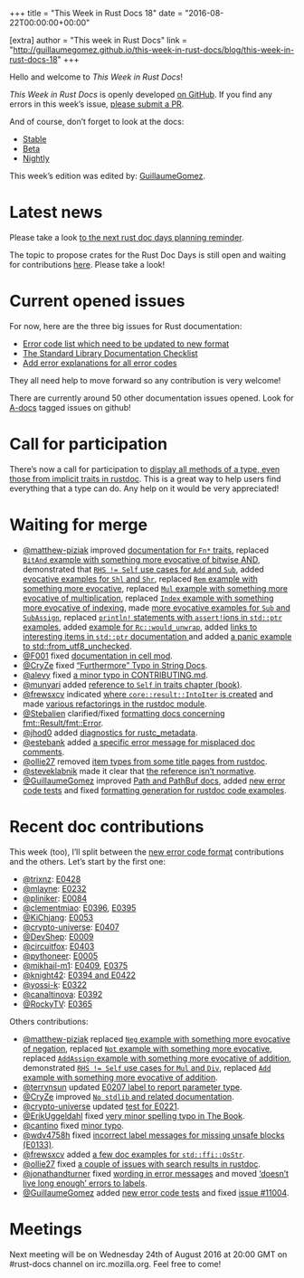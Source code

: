 +++
title = "This Week in Rust Docs 18"
date = "2016-08-22T00:00:00+00:00"

[extra]
author = "This week in Rust Docs"
link = "http://guillaumegomez.github.io/this-week-in-rust-docs/blog/this-week-in-rust-docs-18"
+++
<p>Hello and welcome to <em>This Week in Rust Docs</em>!</p>

<p><em>This Week in Rust Docs</em> is openly developed <a href="https://github.com/GuillaumeGomez/this-week-in-rust-docs">on GitHub</a>.
If you find any errors in this week’s issue, <a href="https://github.com/GuillaumeGomez/this-week-in-rust-docs/pulls">please submit a PR</a>.</p>

<p>And of course, don’t forget to look at the docs:</p>

<ul>
  <li><a href="https://doc.rust-lang.org/">Stable</a></li>
  <li><a href="http://doc.rust-lang.org/beta/">Beta</a></li>
  <li><a href="http://doc.rust-lang.org/nightly/">Nightly</a></li>
</ul>

<p>This week’s edition was edited by: <a href="https://github.com/GuillaumeGomez">GuillaumeGomez</a>.</p>

<h1 id="latest-news">Latest news</h1>

<p>Please take a look <a href="https://users.rust-lang.org/t/reminder-planning-the-next-rust-doc-days/6901">to the next rust doc days planning reminder</a>.</p>

<p>The topic to propose crates for the Rust Doc Days is still open and waiting for contributions <a href="https://users.rust-lang.org/t/call-for-proposals-for-next-rust-doc-days-crates/6685">here</a>. Please take a look!</p>

<h1 id="current-opened-issues">Current opened issues</h1>

<p>For now, here are the three big issues for Rust documentation:</p>

<ul>
  <li><a href="https://github.com/rust-lang/rust/issues/35233">Error code list which need to be updated to new format</a></li>
  <li><a href="https://github.com/rust-lang/rust/issues/29329">The Standard Library Documentation Checklist</a></li>
  <li><a href="https://github.com/rust-lang/rust/issues/32777">Add error explanations for all error codes</a></li>
</ul>

<p>They all need help to move forward so any contribution is very welcome!</p>

<p>There are currently around 50 other documentation issues opened. Look for <a href="https://github.com/rust-lang/rust/issues?q=is%3Aopen+is%3Aissue+label%3AA-docs">A-docs</a> tagged issues on github!</p>

<h1 id="call-for-participation">Call for participation</h1>

<p>There’s now a call for participation to <a href="https://github.com/rust-lang/rust/issues/33772">display all methods of a type, even those from implicit traits in rustdoc</a>. This is a great way to help users find everything that a type can do. Any help on it would be very appreciated!</p>

<h1 id="waiting-for-merge">Waiting for merge</h1>

<ul>
  <li><a href="https://github.com/matthew-piziak">@matthew-piziak</a> improved <a href="https://github.com/rust-lang/rust/pull/35810">documentation for <code class="highlighter-rouge">Fn*</code> traits</a>, replaced <a href="https://github.com/rust-lang/rust/pull/35809"><code class="highlighter-rouge">BitAnd</code> example with something more evocative of bitwise AND</a>, demonstrated that <a href="https://github.com/rust-lang/rust/pull/35793"><code class="highlighter-rouge">RHS != Self</code> use cases for <code class="highlighter-rouge">Add</code> and <code class="highlighter-rouge">Sub</code></a>, added <a href="https://github.com/rust-lang/rust/pull/35863">evocative examples for <code class="highlighter-rouge">Shl</code> and <code class="highlighter-rouge">Shr</code></a>, replaced <a href="https://github.com/rust-lang/rust/pull/35861"><code class="highlighter-rouge">Rem</code> example with something more evocative</a>, replaced <a href="https://github.com/rust-lang/rust/pull/35860"><code class="highlighter-rouge">Mul</code> example with something more evocative of multiplication</a>, replaced <a href="https://github.com/rust-lang/rust/pull/35864"><code class="highlighter-rouge">Index</code> example with something more evocative of indexing</a>, made <a href="https://github.com/rust-lang/rust/pull/35876">more evocative examples for <code class="highlighter-rouge">Sub</code> and <code class="highlighter-rouge">SubAssign</code></a>, replaced <a href="https://github.com/rust-lang/rust/pull/35878"><code class="highlighter-rouge">println!</code> statements with <code class="highlighter-rouge">assert!</code>ions in <code class="highlighter-rouge">std::ptr</code> examples</a>, added <a href="https://github.com/rust-lang/rust/pull/35881">example for <code class="highlighter-rouge">Rc::would_unwrap</code></a>, added <a href="https://github.com/rust-lang/rust/pull/35880">links to interesting items in <code class="highlighter-rouge">std::ptr</code> documentation </a> and added <a href="https://github.com/rust-lang/rust/pull/35890">a panic example to std::from_utf8_unchecked</a>.</li>
  <li><a href="https://github.com/F001">@F001</a> fixed <a href="https://github.com/rust-lang/rust/pull/35895">documentation in cell mod</a>.</li>
  <li><a href="https://github.com/CryZe">@CryZe</a> fixed <a href="https://github.com/rust-lang/rust/pull/35879">“Furthermore” Typo in String Docs</a>.</li>
  <li><a href="https://github.com/alevy">@alevy</a> fixed <a href="https://github.com/rust-lang/rust/pull/35889">a minor typo in CONTRIBUTING.md</a>.</li>
  <li><a href="https://github.com/munyari">@munyari</a> added <a href="https://github.com/rust-lang/rust/pull/35891">reference to <code class="highlighter-rouge">Self</code> in traits chapter (book)</a>.</li>
  <li><a href="https://github.com/frewsxcv">@frewsxcv</a> indicated <a href="https://github.com/rust-lang/rust/pull/35845">where <code class="highlighter-rouge">core::result::IntoIter</code> is created</a> and made <a href="https://github.com/rust-lang/rust/pull/35867">various refactorings in the rustdoc module</a>.</li>
  <li><a href="https://github.com/Stebalien">@Stebalien</a> clarified/fixed <a href="https://github.com/rust-lang/rust/pull/35862">formatting docs concerning fmt::Result/fmt::Error</a>.</li>
  <li><a href="https://github.com/jhod0">@jhod0</a> added <a href="https://github.com/rust-lang/rust/pull/34970">diagnostics for rustc_metadata</a>.</li>
  <li><a href="https://github.com/estebank">@estebank</a> added <a href="https://github.com/rust-lang/rust/pull/33922">a specific error message for misplaced doc comments</a>.</li>
  <li><a href="https://github.com/ollie27">@ollie27</a> removed <a href="https://github.com/rust-lang/rust/pull/35003">item types from some title pages from rustdoc</a>.</li>
  <li><a href="https://github.com/steveklabnik">@steveklabnik</a> made it clear that <a href="https://github.com/rust-lang/rust/pull/35102">the reference isn’t normative</a>.</li>
  <li><a href="https://github.com/GuillaumeGomez">@GuillaumeGomez</a> improved <a href="https://github.com/rust-lang/rust/pull/35786">Path and PathBuf docs</a>, added <a href="https://github.com/rust-lang/rust/pull/35824">new error code tests</a> and fixed <a href="https://github.com/rust-lang/rust/pull/35012">formatting generation for rustdoc code examples</a>.</li>
</ul>

<h1 id="recent-doc-contributions">Recent doc contributions</h1>

<p>This week (too), I’ll split between the <a href="https://github.com/rust-lang/rust/issues/35233">new error code format</a> contributions and the others. Let’s start by the first one:</p>

<ul>
  <li><a href="https://github.com/trixnz">@trixnz</a>: <a href="https://github.com/rust-lang/rust/pull/35831">E0428</a></li>
  <li><a href="https://github.com/mlayne">@mlayne</a>: <a href="https://github.com/rust-lang/rust/pull/35812">E0232</a></li>
  <li><a href="https://github.com/pliniker">@pliniker</a>: <a href="https://github.com/rust-lang/rust/pull/35804">E0084</a></li>
  <li><a href="https://github.com/clementmiao">@clementmiao</a>: <a href="https://github.com/rust-lang/rust/pull/35780">E0396</a>, <a href="https://github.com/rust-lang/rust/pull/35778">E0395</a></li>
  <li><a href="https://github.com/KiChjang">@KiChjang</a>: <a href="https://github.com/rust-lang/rust/pull/35765">E0053</a></li>
  <li><a href="https://github.com/crypto-universe">@crypto-universe</a>: <a href="https://github.com/rust-lang/rust/pull/35756">E0407</a></li>
  <li><a href="https://github.com/DevShep">@DevShep</a>: <a href="https://github.com/rust-lang/rust/pull/35744">E0009</a></li>
  <li><a href="https://github.com/circuitfox">@circuitfox</a>: <a href="https://github.com/rust-lang/rust/pull/35739">E0403</a></li>
  <li><a href="https://github.com/pythoneer">@pythoneer</a>: <a href="https://github.com/rust-lang/rust/pull/35731">E0005</a></li>
  <li><a href="https://github.com/mikhail-m1">@mikhail-m1</a>: <a href="https://github.com/rust-lang/rust/pull/35726">E0409</a>, <a href="https://github.com/rust-lang/rust/pull/35686">E0375</a></li>
  <li><a href="https://github.com/knight42">@knight42</a>: <a href="https://github.com/rust-lang/rust/pull/35722">E0394 and E0422</a></li>
  <li><a href="https://github.com/yossi-k">@yossi-k</a>: <a href="https://github.com/rust-lang/rust/pull/35672">E0322</a></li>
  <li><a href="https://github.com/canaltinova">@canaltinova</a>: <a href="https://github.com/rust-lang/rust/pull/35671">E0392</a></li>
  <li><a href="https://github.com/RockyTV">@RockyTV</a>: <a href="https://github.com/rust-lang/rust/pull/35670">E0365</a></li>
</ul>

<p>Others contributions:</p>

<ul>
  <li><a href="https://github.com/matthew-piziak">@matthew-piziak</a> replaced <a href="https://github.com/rust-lang/rust/pull/35830"><code class="highlighter-rouge">Neg</code> example with something more evocative of negation</a>, replaced <a href="https://github.com/rust-lang/rust/pull/35827"><code class="highlighter-rouge">Not</code> example with something more evocative</a>, replaced <a href="https://github.com/rust-lang/rust/pull/35806"><code class="highlighter-rouge">AddAssign</code> example with something more evocative of addition</a>, demonstrated <a href="https://github.com/rust-lang/rust/pull/35800"><code class="highlighter-rouge">RHS != Self</code> use cases for <code class="highlighter-rouge">Mul</code> and <code class="highlighter-rouge">Div</code></a>, replaced <a href="https://github.com/rust-lang/rust/pull/35709"><code class="highlighter-rouge">Add</code> example with something more evocative of addition</a>.</li>
  <li><a href="https://github.com/terrynsun">@terrynsun</a> updated <a href="https://github.com/rust-lang/rust/pull/35660">E0207 label to report parameter type</a>.</li>
  <li><a href="https://github.com/CryZe">@CryZe</a> improved <a href="https://github.com/rust-lang/rust/pull/35663"><code class="highlighter-rouge">No stdlib</code> and related documentation</a>.</li>
  <li><a href="https://github.com/crypto-universe">@crypto-universe</a> updated <a href="https://github.com/rust-lang/rust/pull/35770">test for E0221</a>.</li>
  <li><a href="https://github.com/ErikUggeldahl">@ErikUggeldahl</a> fixed <a href="https://github.com/rust-lang/rust/pull/35781">very minor spelling typo in The Book</a>.</li>
  <li><a href="https://github.com/cantino">@cantino</a> fixed <a href="https://github.com/rust-lang/rust/pull/35794">minor typo</a>.</li>
  <li><a href="https://github.com/wdv4758h">@wdv4758h</a> fixed <a href="https://github.com/rust-lang/rust/pull/35818">incorrect label messages for missing unsafe blocks (E0133)</a>.</li>
  <li><a href="https://github.com/frewsxcv">@frewsxcv</a> added <a href="https://github.com/rust-lang/rust/pull/35775">a few doc examples for <code class="highlighter-rouge">std::ffi::OsStr</code></a>.</li>
  <li><a href="https://github.com/ollie27">@ollie27</a> fixed <a href="https://github.com/rust-lang/rust/pull/35655">a couple of issues with search results in rustdoc</a>.</li>
  <li><a href="https://github.com/jonathandturner">@jonathandturner</a> fixed <a href="https://github.com/rust-lang/rust/pull/35839">wording in error messages</a> and moved <a href="https://github.com/rust-lang/rust/pull/35732">‘doesn’t live long enough’ errors to labels</a>.</li>
  <li><a href="https://github.com/GuillaumeGomez">@GuillaumeGomez</a> added <a href="https://github.com/rust-lang/rust/pull/35680">new error code tests</a> and fixed <a href="https://github.com/rust-lang/rust/pull/35749">issue #11004</a>.</li>
</ul>

<h1 id="meetings">Meetings</h1>

<p>Next meeting will be on Wednesday 24th of August 2016 at 20:00 GMT on #rust-docs channel on irc.mozilla.org. Feel free to come!</p>